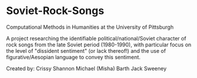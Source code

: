 # Soviet-Rock-Songs
Computational Methods in Humanities at the University of Pittsburgh

A project researching the identifiable political/national/Soviet character of rock songs from the late Soviet period (1980-1990), with particular focus on the level of "dissident sentiment" (or lack thereof!) and the use of figurative/Aesopian language to convey this sentiment.

Created by:
Crissy Shannon
Michael (Misha) Barth
Jack Sweeney
